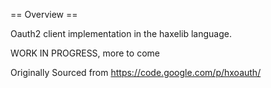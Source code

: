 == Overview ==

Oauth2 client implementation in the haxelib language.

WORK IN PROGRESS, more to come


Originally Sourced from https://code.google.com/p/hxoauth/



